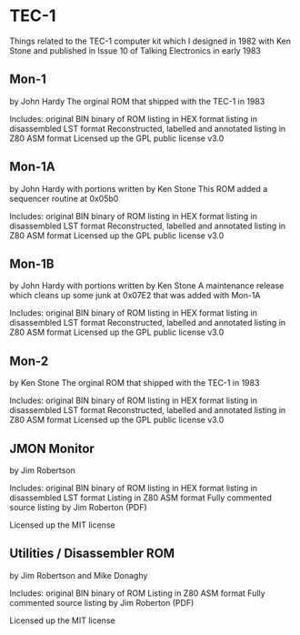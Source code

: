 # TEC-1

Things related to the TEC-1 computer kit which I designed in 1982 with Ken Stone
and published in Issue 10 of Talking Electronics in early 1983

## Mon-1
by John Hardy
The orginal ROM that shipped with the TEC-1 in 1983

Includes:
original BIN binary of ROM
listing in HEX format
listing in disassembled LST format
Reconstructed, labelled and annotated listing in Z80 ASM format
Licensed up the GPL public license v3.0

## Mon-1A
by John Hardy with portions written by Ken Stone
This ROM added a sequencer routine at 0x05b0

Includes:
original BIN binary of ROM
listing in HEX format
listing in disassembled LST format
Reconstructed, labelled and annotated listing in Z80 ASM format
Licensed up the GPL public license v3.0

## Mon-1B
by John Hardy with portions written by Ken Stone
A maintenance release which cleans up some junk at 0x07E2 that was added with Mon-1A

Includes:
original BIN binary of ROM
listing in HEX format
listing in disassembled LST format
Reconstructed, labelled and annotated listing in Z80 ASM format
Licensed up the GPL public license v3.0

## Mon-2
by Ken Stone
The orginal ROM that shipped with the TEC-1 in 1983

Includes:
original BIN binary of ROM
listing in HEX format
listing in disassembled LST format
Reconstructed, labelled and annotated listing in Z80 ASM format
Licensed up the GPL public license v3.0

## JMON Monitor
by Jim Robertson

Includes:
original BIN binary of ROM
listing in HEX format
listing in disassembled LST format
Listing in Z80 ASM format
Fully commented source listing by Jim Roberton (PDF)

Licensed up the MIT license

## Utilities / Disassembler ROM
by Jim Robertson and Mike Donaghy

Includes:
original BIN binary of ROM
Listing in Z80 ASM format
Fully commented source listing by Jim Roberton (PDF)

Licensed up the MIT license
